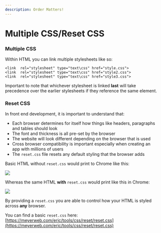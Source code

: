 ```yaml
---
description: Order Matters!
---
```


# Multiple CSS/Reset CSS

### Multiple CSS

Within HTML you can link multiple stylesheets like so:

```markup
<link  rel="stylesheet" type="text\css" href="style.css">
<link  rel="stylesheet" type="text\css" href="style2.css">
<link  rel="stylesheet" type="text\css" href="style3.css">
```

Important to note that whichever stylesheet is linked **last** will take precedence over the earlier stylesheets if they reference the same element. 

### Reset CSS

In front end development, it is important to understand that:

* Each browser determines for itself how things like headers, paragraphs and tables should look
* The font and thickness is all pre-set by the browser
* The website will look different depending on the browser that is used
* Cross browser compatibility is important especially when creating an app with millions of users
* The `reset.css` file resets any default styling that the browser adds

Basic HTML without `reset.css` would print to Chrome like this:

![](../../../.gitbook/assets/image%20%2890%29.png)

Whereas the same HTML **with** `reset.css` would print like this in Chrome:

![](../../../.gitbook/assets/image%20%288%29.png)

By providing a `reset.css` you are able to control how your HTML is styled across **any** browser.

You can find a basic `reset.css` here: [https://meyerweb.com/eric/tools/css/reset/reset.css](https://meyerweb.com/eric/tools/css/reset/reset.css)

